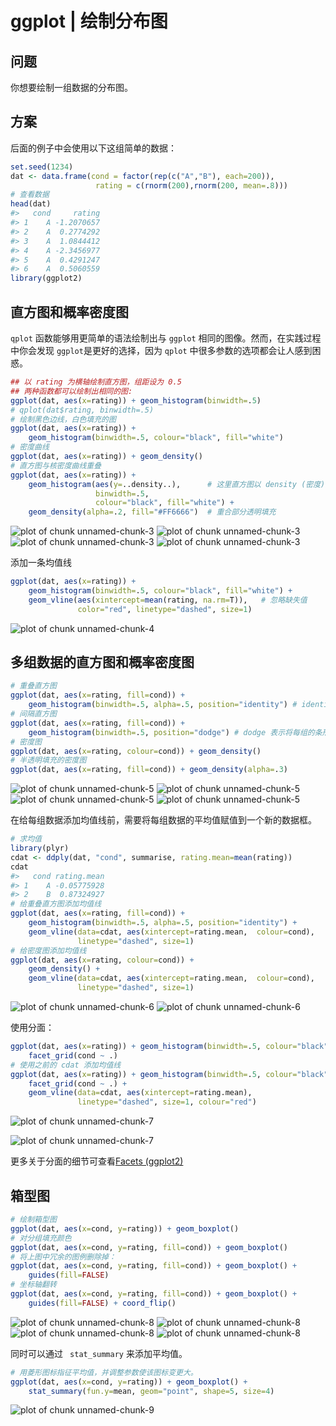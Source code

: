 # ggplot | 绘制分布图

## 问题
你想要绘制一组数据的分布图。

## 方案
后面的例子中会使用以下这组简单的数据：
```r
set.seed(1234)
dat <- data.frame(cond = factor(rep(c("A","B"), each=200)), 
                   rating = c(rnorm(200),rnorm(200, mean=.8)))
# 查看数据
head(dat)
#>   cond     rating
#> 1    A -1.2070657
#> 2    A  0.2774292
#> 3    A  1.0844412
#> 4    A -2.3456977
#> 5    A  0.4291247
#> 6    A  0.5060559
library(ggplot2)
```

## 直方图和概率密度图
`qplot` 函数能够用更简单的语法绘制出与  `ggplot` 相同的图像。然而，在实践过程中你会发现 `ggplot`是更好的选择，因为 `qplot` 中很多参数的选项都会让人感到困惑。
```r
## 以 rating 为横轴绘制直方图，组距设为 0.5
## 两种函数都可以绘制出相同的图:
ggplot(dat, aes(x=rating)) + geom_histogram(binwidth=.5)
# qplot(dat$rating, binwidth=.5)
# 绘制黑色边线，白色填充的图
ggplot(dat, aes(x=rating)) +
    geom_histogram(binwidth=.5, colour="black", fill="white")
# 密度曲线
ggplot(dat, aes(x=rating)) + geom_density()
# 直方图与核密度曲线重叠
ggplot(dat, aes(x=rating)) + 
    geom_histogram(aes(y=..density..),      # 这里直方图以 density (密度)为y轴
                   binwidth=.5,
                   colour="black", fill="white") +
    geom_density(alpha=.2, fill="#FF6666")  # 重合部分透明填充
```

![plot of chunk unnamed-chunk-3](http://www.cookbook-r.com/Graphs/Plotting_distributions_(ggplot2)/figure/unnamed-chunk-3-1.png)
![plot of chunk unnamed-chunk-3](http://www.cookbook-r.com/Graphs/Plotting_distributions_(ggplot2)/figure/unnamed-chunk-3-2.png)
![plot of chunk unnamed-chunk-3](http://www.cookbook-r.com/Graphs/Plotting_distributions_(ggplot2)/figure/unnamed-chunk-3-3.png)
![plot of chunk unnamed-chunk-3](http://www.cookbook-r.com/Graphs/Plotting_distributions_(ggplot2)/figure/unnamed-chunk-3-4.png)

添加一条均值线
```r
ggplot(dat, aes(x=rating)) +
    geom_histogram(binwidth=.5, colour="black", fill="white") +
    geom_vline(aes(xintercept=mean(rating, na.rm=T)),   # 忽略缺失值
               color="red", linetype="dashed", size=1)
```
![plot of chunk unnamed-chunk-4](http://www.cookbook-r.com/Graphs/Plotting_distributions_(ggplot2)/figure/unnamed-chunk-4-1.png)

## 多组数据的直方图和概率密度图
```r
# 重叠直方图
ggplot(dat, aes(x=rating, fill=cond)) +
    geom_histogram(binwidth=.5, alpha=.5, position="identity") # identity 表示将每个对象直接显示在图中，条形会彼此重叠。
# 间隔直方图
ggplot(dat, aes(x=rating, fill=cond)) +
    geom_histogram(binwidth=.5, position="dodge") # dodge 表示将每组的条形依次并列放置。
# 密度图
ggplot(dat, aes(x=rating, colour=cond)) + geom_density()
# 半透明填充的密度图
ggplot(dat, aes(x=rating, fill=cond)) + geom_density(alpha=.3)
```

![plot of chunk unnamed-chunk-5](http://www.cookbook-r.com/Graphs/Plotting_distributions_(ggplot2)/figure/unnamed-chunk-5-1.png)
![plot of chunk unnamed-chunk-5](http://www.cookbook-r.com/Graphs/Plotting_distributions_(ggplot2)/figure/unnamed-chunk-5-2.png)
![plot of chunk unnamed-chunk-5](http://www.cookbook-r.com/Graphs/Plotting_distributions_(ggplot2)/figure/unnamed-chunk-5-3.png)
![plot of chunk unnamed-chunk-5](http://www.cookbook-r.com/Graphs/Plotting_distributions_(ggplot2)/figure/unnamed-chunk-5-4.png)

在给每组数据添加均值线前，需要将每组数据的平均值赋值到一个新的数据框。
```r
# 求均值
library(plyr)
cdat <- ddply(dat, "cond", summarise, rating.mean=mean(rating))
cdat
#>   cond rating.mean
#> 1    A -0.05775928
#> 2    B  0.87324927
# 给重叠直方图添加均值线
ggplot(dat, aes(x=rating, fill=cond)) +
    geom_histogram(binwidth=.5, alpha=.5, position="identity") +
    geom_vline(data=cdat, aes(xintercept=rating.mean,  colour=cond),
               linetype="dashed", size=1)
# 给密度图添加均值线
ggplot(dat, aes(x=rating, colour=cond)) +
    geom_density() +
    geom_vline(data=cdat, aes(xintercept=rating.mean,  colour=cond),
               linetype="dashed", size=1)
```

![plot of chunk unnamed-chunk-6](http://www.cookbook-r.com/Graphs/Plotting_distributions_(ggplot2)/figure/unnamed-chunk-6-1.png)
![plot of chunk unnamed-chunk-6](http://www.cookbook-r.com/Graphs/Plotting_distributions_(ggplot2)/figure/unnamed-chunk-6-2.png)

使用分面：
```r
ggplot(dat, aes(x=rating)) + geom_histogram(binwidth=.5, colour="black", fill="white") + 
    facet_grid(cond ~ .)
# 使用之前的 cdat 添加均值线
ggplot(dat, aes(x=rating)) + geom_histogram(binwidth=.5, colour="black", fill="white") + 
    facet_grid(cond ~ .) +
    geom_vline(data=cdat, aes(xintercept=rating.mean),
               linetype="dashed", size=1, colour="red")
```
![plot of chunk unnamed-chunk-7](http://www.cookbook-r.com/Graphs/Plotting_distributions_(ggplot2)/figure/unnamed-chunk-7-1.png)

![plot of chunk unnamed-chunk-7](http://www.cookbook-r.com/Graphs/Plotting_distributions_(ggplot2)/figure/unnamed-chunk-7-2.png)

更多关于分面的细节可查看[Facets (ggplot2)](http://www.cookbook-r.com/Graphs/Facets_(ggplot2))

## 箱型图
```r
# 绘制箱型图
ggplot(dat, aes(x=cond, y=rating)) + geom_boxplot()
# 对分组填充颜色
ggplot(dat, aes(x=cond, y=rating, fill=cond)) + geom_boxplot()
# 将上图中冗余的图例删除掉：
ggplot(dat, aes(x=cond, y=rating, fill=cond)) + geom_boxplot() +
    guides(fill=FALSE)
# 坐标轴翻转
ggplot(dat, aes(x=cond, y=rating, fill=cond)) + geom_boxplot() + 
    guides(fill=FALSE) + coord_flip()
```
       
![plot of chunk unnamed-chunk-8](http://www.cookbook-r.com/Graphs/Plotting_distributions_(ggplot2)/figure/unnamed-chunk-8-1.png)
![plot of chunk unnamed-chunk-8](http://www.cookbook-r.com/Graphs/Plotting_distributions_(ggplot2)/figure/unnamed-chunk-8-2.png)
![plot of chunk unnamed-chunk-8](http://www.cookbook-r.com/Graphs/Plotting_distributions_(ggplot2)/figure/unnamed-chunk-8-3.png)
![plot of chunk unnamed-chunk-8](http://www.cookbook-r.com/Graphs/Plotting_distributions_(ggplot2)/figure/unnamed-chunk-8-4.png)
  
同时可以通过 ` stat_summary` 来添加平均值。
```r
# 用菱形图标指征平均值，并调整参数使该图标变更大。
ggplot(dat, aes(x=cond, y=rating)) + geom_boxplot() +
    stat_summary(fun.y=mean, geom="point", shape=5, size=4)
```
![plot of chunk unnamed-chunk-9](http://www.cookbook-r.com/Graphs/Plotting_distributions_(ggplot2)/figure/unnamed-chunk-9-1.png)



